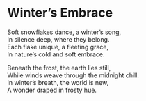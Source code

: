 # Winter’s Embrace

Soft snowflakes dance, a winter’s song,  
In silence deep, where they belong.  
Each flake unique, a fleeting grace,  
In nature’s cold and soft embrace.  

Beneath the frost, the earth lies still,  
While winds weave through the midnight chill.  
In winter’s breath, the world is new,  
A wonder draped in frosty hue.